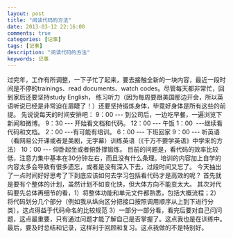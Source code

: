 ```yaml
---
layout: post
title: "阅读代码的方法"
date: 2013-03-12 22:16:00 
comments: true
categories: [记事]
tags: [记事]
description: "阅读代码的方法"
keywords: 记事
---
```


  过完年，工作有所调整，一下子忙了起来，要去接触全新的一块内容，最近一段时间是不停的trainings、read documents、watch codes。尽管每天都非常忙，回到家后还要坚持study English， 练习听力（因为每周要跟美国那边开会，所以英语听说已经是非常迫在眉睫了！）还要坚持锻炼身体，毕竟好身体是所有这些的前提。
  先说说每天的时间安排吧：
  9：00 --- 到公司后，一边吃早餐，一遍浏览下新闻和微博。
  9：30 --- 开始看文档和代码。
  12：00 --- 午饭
  1：00  ---继续看代码和文档。
  2：00 ---有可能有培训。
  6：00 --- 下班回家
  9：00 --- 听英语（看网易公开课或者是美剧，无字幕）训练英语（《千万不要学英语》中学来的方法）
  10：00 --- 仰卧起坐或者俯卧撑锻炼。
  目前的问题是，看代码的效率比较低，注意力集中基本在30分钟左右，而且没有什么条理。培训的内容加上自学的内容太多会导致有很多遗忘，或者是没有深入下去，过段时间又忘了。
  今天抽出了一点时间好好思考了下到底应该如何去学习包括看代码才是高效的呢？
  首先就是要有个整体的计划，虽然计划不如变化快，但大体方向不能变太大。
  其次对代码要先总体再细节的看，1）将整体功能和单元文件都熟悉，包括大概流程；2）将代码划分几个部分（例如我从纵向区分把接口按照调用顺序从上到下进行分类），这点得益于代码命名的比较规范 3）一部分一部分看，看完后要对自己问问题，这点最重要，只有通过问题才能了解自己是否掌握了。这点我也是在训练中。
  最后，要及时总结和记录，这样利于回顾和复习。这点我做的不是特别好。

